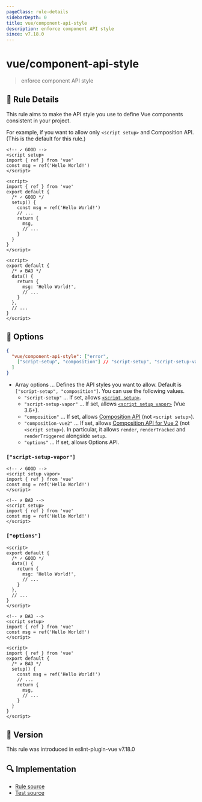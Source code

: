```yaml
---
pageClass: rule-details
sidebarDepth: 0
title: vue/component-api-style
description: enforce component API style
since: v7.18.0
---
```


# vue/component-api-style

> enforce component API style

## :book: Rule Details

This rule aims to make the API style you use to define Vue components consistent in your project.

For example, if you want to allow only `<script setup>` and Composition API.
(This is the default for this rule.)

<eslint-code-block :rules="{'vue/component-api-style': ['error']}">

```vue
<!-- ✓ GOOD -->
<script setup>
import { ref } from 'vue'
const msg = ref('Hello World!')
</script>
```

</eslint-code-block>

<eslint-code-block :rules="{'vue/component-api-style': ['error']}">

```vue
<script>
import { ref } from 'vue'
export default {
  /* ✓ GOOD */
  setup() {
    const msg = ref('Hello World!')
    // ...
    return {
      msg,
      // ...
    }
  }
}
</script>
```

</eslint-code-block>

<eslint-code-block :rules="{'vue/component-api-style': ['error']}">

```vue
<script>
export default {
  /* ✗ BAD */
  data() {
    return {
      msg: 'Hello World!',
      // ...
    }
  },
  // ...
}
</script>
```

</eslint-code-block>

## :wrench: Options

```json
{
  "vue/component-api-style": ["error",
    ["script-setup", "composition"] // "script-setup", "script-setup-vapor", "composition", "composition-vue2", or "options"
  ]
}
```

- Array options ... Defines the API styles you want to allow. Default is `["script-setup", "composition"]`. You can use the following values.
  - `"script-setup"` ... If set, allows [`<script setup>`](https://vuejs.org/api/sfc-script-setup.html).
  - `"script-setup-vapor"` ... If set, allows [`<script setup vapor>`](https://vuejs.org/api/sfc-script-setup.html) (Vue 3.6+).
  - `"composition"` ... If set, allows [Composition API](https://vuejs.org/api/#composition-api) (not `<script setup>`).
  - `"composition-vue2"` ... If set, allows [Composition API for Vue 2](https://github.com/vuejs/composition-api) (not `<script setup>`). In particular, it allows `render`, `renderTracked` and `renderTriggered` alongside `setup`.
  - `"options"` ... If set, allows Options API.

### `["script-setup-vapor"]`

<eslint-code-block :rules="{'vue/component-api-style': ['error', ['script-setup-vapor']]}">

```vue
<!-- ✓ GOOD -->
<script setup vapor>
import { ref } from 'vue'
const msg = ref('Hello World!')
</script>
```

</eslint-code-block>

<eslint-code-block :rules="{'vue/component-api-style': ['error', ['script-setup-vapor']]}">

```vue
<!-- ✗ BAD -->
<script setup>
import { ref } from 'vue'
const msg = ref('Hello World!')
</script>
```

</eslint-code-block>

### `["options"]`

<eslint-code-block :rules="{'vue/component-api-style': ['error', ['options']]}">

```vue
<script>
export default {
  /* ✓ GOOD */
  data() {
    return {
      msg: 'Hello World!',
      // ...
    }
  },
  // ...
}
</script>
```

</eslint-code-block>

<eslint-code-block :rules="{'vue/component-api-style': ['error', ['options']]}">

```vue
<!-- ✗ BAD -->
<script setup>
import { ref } from 'vue'
const msg = ref('Hello World!')
</script>
```

</eslint-code-block>

<eslint-code-block :rules="{'vue/component-api-style': ['error', ['options']]}">

```vue
<script>
import { ref } from 'vue'
export default {
  /* ✗ BAD */
  setup() {
    const msg = ref('Hello World!')
    // ...
    return {
      msg,
      // ...
    }
  }
}
</script>
```

</eslint-code-block>

## :rocket: Version

This rule was introduced in eslint-plugin-vue v7.18.0

## :mag: Implementation

- [Rule source](https://github.com/vuejs/eslint-plugin-vue/blob/master/lib/rules/component-api-style.js)
- [Test source](https://github.com/vuejs/eslint-plugin-vue/blob/master/tests/lib/rules/component-api-style.js)
